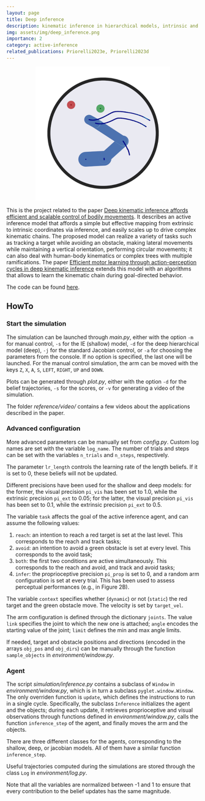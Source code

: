 ```yaml
---
layout: page
title: Deep inference
description: kinematic inference in hierarchical models, intrinsic and extrinsic intentions, human kinematics, obstacle avoidance
img: assets/img/deep_inference.png
importance: 2
category: active-inference
related_publications: Priorelli2023e, Priorelli2023d
---
```


<p align="center">
  <img src="/assets/img/deep_inference.png">
</p>

This is the project related to the paper [Deep kinematic inference affords efficient and scalable control of bodily movements](https://www.biorxiv.org/content/10.1101/2023.05.04.539409v2). It describes an active inference model that affords a simple but effective mapping from extrinsic to intrinsic coordinates via inference, and easily scales up to drive complex kinematic chains. The proposed model can realize a variety of tasks such as tracking a target while avoiding an obstacle, making lateral movements while maintaining a vertical orientation, performing circular movements; it can also deal with human-body kinematics or complex trees with multiple ramifications. The paper [Efficient motor learning through action-perception cycles in deep kinematic inference](https://link.springer.com/chapter/10.1007/978-3-031-47958-8_5) extends this model with an algorithms that allows to learn the kinematic chain during goal-directed behavior.

The code can be found [here](https://github.com/priorelli/deep-kinematic-inference).

## HowTo

### Start the simulation

The simulation can be launched through *main.py*, either with the option `-m` for manual control, `-s` for the IE (shallow) model, `-d` for the deep hierarchical model (deep), `-j` for the standard Jacobian control, or `-a` for choosing the parameters from the console. If no option is specified, the last one will be launched. For the manual control simulation, the arm can be moved with the keys `Z`, `X`, `A`, `S`, `LEFT`, `RIGHT`, `UP` and `DOWN`.

Plots can be generated through *plot.py*, either with the option `-d` for the belief trajectories, `-s` for the scores, or `-v` for generating a video of the simulation.

The folder *reference/video/* contains a few videos about the applications described in the paper.

### Advanced configuration

More advanced parameters can be manually set from *config.py*. Custom log names are set with the variable `log_name`. The number of trials and steps can be set with the variables `n_trials` and `n_steps`, respectively.

The parameter `lr_length` controls the learning rate of the length beliefs. If it is set to 0, these beliefs will not be updated.

Different precisions have been used for the shallow and deep models: for the former, the visual precision `pi_vis` has been set to 1.0, while the extrinsic precision `pi_ext` to 0.05; for the latter, the visual precision `pi_vis` has been set to 0.1, while the extrinsic precision `pi_ext` to 0.5.

The variable `task` affects the goal of the active inference agent, and can assume the following values:
1. `reach`: an intention to reach a red target is set at the last level. This corresponds to the reach and track tasks;
2. `avoid`: an intention to avoid a green obstacle is set at every level. This corresponds to the avoid task;
3. `both`: the first two conditions are active simultaneously. This corresponds to the reach and avoid, and track and avoid tasks;
4. `infer`: the proprioceptive precision `pi_prop` is set to 0, and a random arm configuration is set at every trial. This has been used to assess perceptual performances (e.g., in Figure 2B).

The variable `context` specifies whether (`dynamic`) or not (`static`) the red target and the green obstacle move. The velocity is set by `target_vel`.

The arm configuration is defined through the dictionary `joints`. The value `link` specifies the joint to which the new one is attached; `angle` encodes the starting value of the joint; `limit` defines the min and max angle limits.

If needed, target and obstacle positions and directions (encoded in the arrays `obj_pos` and `obj_dirs`) can be manually through the function `sample_objects` in *environment/window.py*.

### Agent

The script *simulation/inference.py* contains a subclass of `Window` in *environment/window.py*, which is in turn a subclass `pyglet.window.Window`. The only overriden function is `update`, which defines the instructions to run in a single cycle. Specifically, the subclass `Inference` initializes the agent and the objects; during each update, it retrieves proprioceptive and visual observations through functions defined in *environment/window.py*, calls the function `inference_step` of the agent, and finally moves the arm and the objects.

There are three different classes for the agents, corresponding to the shallow, deep, or jacobian models. All of them have a similar function `inference_step`.

Useful trajectories computed during the simulations are stored through the class `Log` in *environment/log.py*.

Note that all the variables are normalized between -1 and 1 to ensure that every contribution to the belief updates has the same magnitude.

